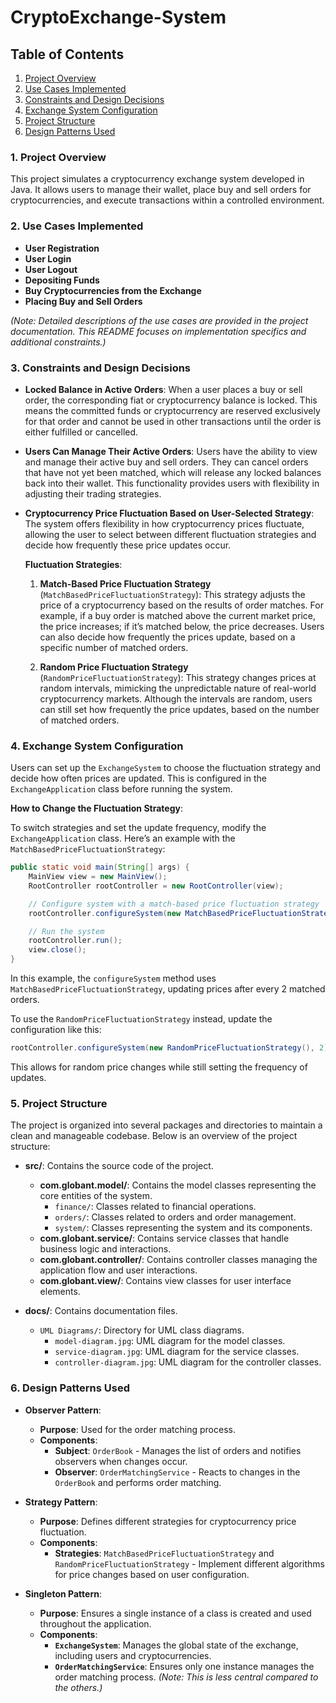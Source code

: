 # CryptoExchange-System

## Table of Contents

1. [Project Overview](#1-project-overview)
2. [Use Cases Implemented](#2-use-cases-implemented)
3. [Constraints and Design Decisions](#3-constraints-and-design-decisions)
4. [Exchange System Configuration](#4-exchange-system-configuration)
5. [Project Structure](#5-project-structure)
6. [Design Patterns Used](#6-design-patterns-used)

### 1. **Project Overview**
   This project simulates a cryptocurrency exchange system developed in Java. It allows users to manage their wallet, place buy and sell orders for cryptocurrencies, and execute transactions within a controlled environment.

### 2. **Use Cases Implemented**
   - **User Registration**
   - **User Login**
   - **User Logout**
   - **Depositing Funds**
   - **Buy Cryptocurrencies from the Exchange**
   - **Placing Buy and Sell Orders**

   *(Note: Detailed descriptions of the use cases are provided in the project documentation. This README focuses on implementation specifics and additional constraints.)*

### 3. **Constraints and Design Decisions**
   - **Locked Balance in Active Orders**: When a user places a buy or sell order, the corresponding fiat or cryptocurrency balance is locked. This means the committed funds or cryptocurrency are reserved exclusively for that order and cannot be used in other transactions until the order is either fulfilled or cancelled.

   - **Users Can Manage Their Active Orders**: Users have the ability to view and manage their active buy and sell orders. They can cancel orders that have not yet been matched, which will release any locked balances back into their wallet. This functionality provides users with flexibility in adjusting their trading strategies.

   - **Cryptocurrency Price Fluctuation Based on User-Selected Strategy**: The system offers flexibility in how cryptocurrency prices fluctuate, allowing the user to select between different fluctuation strategies and decide how frequently these price updates occur.

        **Fluctuation Strategies**:
        1. **Match-Based Price Fluctuation Strategy** (`MatchBasedPriceFluctuationStrategy`): This strategy adjusts the price of a cryptocurrency based on the results of order matches. For example, if a buy order is matched above the current market price, the price increases; if it’s matched below, the price decreases. Users can also decide how frequently the prices update, based on a specific number of matched orders.

        2. **Random Price Fluctuation Strategy** (`RandomPriceFluctuationStrategy`): This strategy changes prices at random intervals, mimicking the unpredictable nature of real-world cryptocurrency markets. Although the intervals are random, users can still set how frequently the price updates, based on the number of matched orders.

### 4. **Exchange System Configuration**

Users can set up the `ExchangeSystem` to choose the fluctuation strategy and decide how often prices are updated. This is configured in the `ExchangeApplication` class before running the system.

**How to Change the Fluctuation Strategy**:

To switch strategies and set the update frequency, modify the `ExchangeApplication` class. Here’s an example with the `MatchBasedPriceFluctuationStrategy`:

```java
public static void main(String[] args) {
    MainView view = new MainView();
    RootController rootController = new RootController(view);

    // Configure system with a match-based price fluctuation strategy
    rootController.configureSystem(new MatchBasedPriceFluctuationStrategy(), 2);

    // Run the system
    rootController.run();
    view.close();
}
```
In this example, the `configureSystem` method uses `MatchBasedPriceFluctuationStrategy`, updating prices after every 2 matched orders.

To use the `RandomPriceFluctuationStrategy` instead, update the configuration like this:

```java
rootController.configureSystem(new RandomPriceFluctuationStrategy(), 2);
```

This allows for random price changes while still setting the frequency of updates.

### 5. **Project Structure**

The project is organized into several packages and directories to maintain a clean and manageable codebase. Below is an overview of the project structure:

- **src/**: Contains the source code of the project.
  - **com.globant.model/**: Contains the model classes representing the core entities of the system.
    - `finance/`: Classes related to financial operations.
    - `orders/`: Classes related to orders and order management.
    - `system/`: Classes representing the system and its components.
  - **com.globant.service/**: Contains service classes that handle business logic and interactions.
  - **com.globant.controller/**: Contains controller classes managing the application flow and user interactions.
  - **com.globant.view/**: Contains view classes for user interface elements.

- **docs/**: Contains documentation files.
  - `UML Diagrams/`: Directory for UML class diagrams.
    - `model-diagram.jpg`: UML diagram for the model classes.
    - `service-diagram.jpg`: UML diagram for the service classes.
    - `controller-diagram.jpg`: UML diagram for the controller classes.

### 6. **Design Patterns Used**

- **Observer Pattern**: 
  - **Purpose**: Used for the order matching process.
  - **Components**:
    - **Subject**: `OrderBook` - Manages the list of orders and notifies observers when changes occur.
    - **Observer**: `OrderMatchingService` - Reacts to changes in the `OrderBook` and performs order matching.

- **Strategy Pattern**: 
  - **Purpose**: Defines different strategies for cryptocurrency price fluctuation.
  - **Components**: 
    - **Strategies**: `MatchBasedPriceFluctuationStrategy` and `RandomPriceFluctuationStrategy` - Implement different algorithms for price changes based on user configuration.

- **Singleton Pattern**:
  - **Purpose**: Ensures a single instance of a class is created and used throughout the application.
  - **Components**:
    - **`ExchangeSystem`**: Manages the global state of the exchange, including users and cryptocurrencies.
    - **`OrderMatchingService`**: Ensures only one instance manages the order matching process. *(Note: This is less central compared to the others.)*